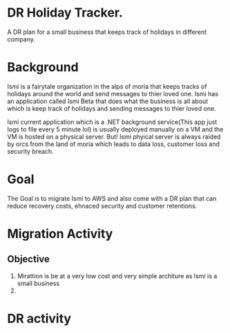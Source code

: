 # DR Holiday Tracker.


A DR plan for a small business that keeps track of holidays in different company.


# Background

Ismi is a fairytale organization in the alps of moria that keeps tracks of holidays around the world and send messages to thier loved one. Ismi has an application called Ismi Beta that does what the business is all about which is keep track of holidays and sending messages to thier loved one. 

Ismi current application which is a .NET background service(This app just logs to file every 5 minute lol) is usually deployed manually on a VM and the VM is hosted on a physical server. But! Ismi phyical server is always raided by orcs from the land of moria which leads to data loss, customer loss and security breach.


# Goal

The Goal is to migrate Ismi to AWS and also come with a DR plan that can reduce recovery costs, ehnaced security and customer retentions.


# Migration Activity

## Objective
1. Mirattion is be at a very low cost and very simple architure as Ismi is a small business
2. 

# DR activity
